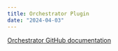 ```yaml
---
title: Orchestrator Plugin
date: "2024-04-03"
---
```


[Orchestrator GitHub documentation](https://github.com/redhat-developer/rhdh-plugins/blob/orchestrator-1.6/workspaces/orchestrator/README.md)
